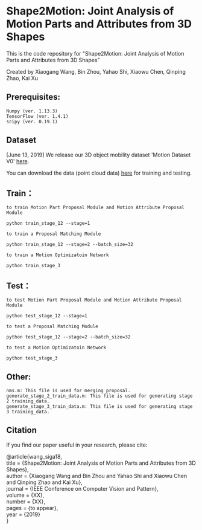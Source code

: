 # Shape2Motion: Joint Analysis of Motion Parts and Attributes from 3D Shapes

This is the code repository for "Shape2Motion: Joint Analysis of Motion Parts and Attributes from 3D Shapes”

Created by Xiaogang Wang, Bin Zhou, Yahao Shi, Xiaowu Chen, Qinping Zhao, Kai Xu


## Prerequisites: 
    Numpy (ver. 1.13.3)
    TensorFlow (ver. 1.4.1)
    scipy (ver. 0.19.1)
     
## Dataset 
[June 13, 2019] We release our 3D object mobility dataset 'Motion Dataset V0' [here](http://motiondataset.zbuaa.com/).

You can download the data (point cloud data) [here](http://www.zbuaa.com/CVPR19/dataset.zip) for training and testing.


## Train：

    to train Motion Part Proposal Module and Motion Attribute Proposal Module

    python train_stage_12 --stage=1

    to train a Proposal Matching Module

    python train_stage_12 --stage=2 --batch_size=32

    to train a Motion Optimizatoin Network

    python train_stage_3

## Test：

    to test Motion Part Proposal Module and Motion Attribute Proposal Module

    python test_stage_12 --stage=1

    to test a Proposal Matching Module

    python test_stage_12 --stage=2 --batch_size=32

    to test a Motion Optimizatoin Network

    python test_stage_3

## Other:
    nms.m: This file is used for merging proposal.
    generate_stage_2_train_data.m: This file is used for generating stage 2 training_data.
    generate_stage_3_train_data.m: This file is used for generating stage 3 training_data.

## Citation

If you find our paper useful in your research, please cite:

 @article{wang_siga18,\
   title = {Shape2Motion: Joint Analysis of Motion Parts and Attributes from 3D Shapes},\
   author = {Xiaogang Wang and Bin Zhou and Yahao Shi and Xiaowu Chen and Qinping Zhao and Kai Xu},\
   journal = {IEEE Conference on Computer Vision and Pattern},\
   volume = {XX},\
   number = {XX},\
   pages = {to appear},\
   year = {2019}\
  }
